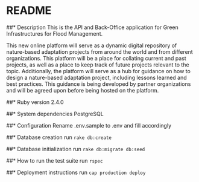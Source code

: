 # README

##* Description
This is the API and Back-Office application for Green Infrastructures for Flood Management. 

This new online platform will serve as a dynamic digital repository of nature-based adaptation projects from around the world and from different organizations. This platform will be a place for collating current and past projects, as well as a place to keep track of future projects relevant to the topic. Additionally, the platform will serve as a hub for guidance on how to design a nature-based adaptation project, including lessons learned and best practices. This guidance is being developed by partner organizations and will be agreed upon before being hosted on the platform. 

##* Ruby version
2.4.0

##* System dependencies
PostgreSQL

##* Configuration
Rename .env.sample to .env and fill accordingly 

##* Database creation
run `rake db:create`

##* Database initialization
run `rake db:migrate db:seed`


##* How to run the test suite
run `rspec`

##* Deployment instructions
run `cap production deploy`